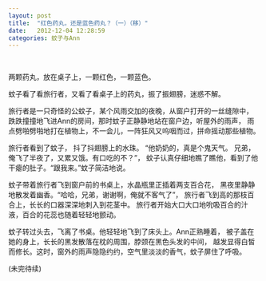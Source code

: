 ```yaml
---
layout: post
title:  "红色药丸，还是蓝色药丸？（一）（移）"
date:   2012-12-04 12:28:59
categories: 蚊子与Ann
---
```


&nbsp;&nbsp;&nbsp;&nbsp;&nbsp;&nbsp;&nbsp;&nbsp;&nbsp;&nbsp;&nbsp;&nbsp;&nbsp;&nbsp;
&nbsp;&nbsp;&nbsp;&nbsp;&nbsp;&nbsp;&nbsp;&nbsp;&nbsp;&nbsp;&nbsp;&nbsp;&nbsp;&nbsp;
&nbsp;&nbsp;&nbsp;&nbsp;&nbsp;&nbsp;&nbsp;&nbsp;&nbsp;&nbsp;&nbsp;&nbsp;&nbsp;&nbsp;
&nbsp;&nbsp;&nbsp;&nbsp;&nbsp;&nbsp;&nbsp;&nbsp;&nbsp;&nbsp;&nbsp;&nbsp;&nbsp;&nbsp;
&nbsp;&nbsp;&nbsp;&nbsp;&nbsp;&nbsp;&nbsp;&nbsp;&nbsp;&nbsp;&nbsp;&nbsp;&nbsp;&nbsp;
&nbsp;&nbsp;&nbsp;&nbsp;&nbsp;&nbsp;&nbsp;&nbsp;&nbsp;&nbsp;&nbsp;&nbsp;&nbsp;&nbsp;

两颗药丸，放在桌子上，一颗红色，一颗蓝色。
 
蚊子看了看旅行者，又看了看桌子上的药丸，振了振翅膀，迷惑不解。

旅行者是一只奇怪的公蚊子，某个风雨交加的夜晚，从窗户打开的一丝缝隙中，
跌跌撞撞地飞进Ann的房间，那时蚊子正静静地站在窗户边，听屋外的雨声，
雨点劈啪劈啪地打在植物上，不一会儿，一阵狂风又呜咽而过，拼命摇动那些植物。

旅行者看到了蚊子， 抖了抖翅膀上的水珠。 “他奶奶的，真是个鬼天气。
兄弟，俺飞了半夜了，又累又饿。有口吃的不？”，
蚊子认真仔细地瞧了瞧他，看到了他干瘪的肚子。“跟我来。”蚊子简洁地说。

蚊子带着旅行者飞到窗户前的书桌上，水晶瓶里正插着两支百合花，
黑夜里静静地散发着幽香。“哈哈，兄弟，谢谢啊，俺就不客气了”，
旅行者飞到高的那枝百合上，长长的口器深深地刺入到花茎中。
旅行者开始大口大口地吮吸百合的汁液，百合的花蕊也随着轻轻地颤动。

蚊子转过头去，飞离了书桌。他轻轻地飞到了床头上。Ann正熟睡着，
被子盖在她的身上，长长的黑发散落在枕的周围，脖颈在黑色头发的中间，
越发显得白皙而修长。这时，窗外的雨声隐隐约约，空气里淡淡的香气，蚊子屏住了呼吸。

(未完待续)

